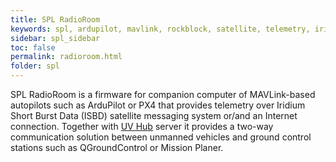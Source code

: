 ```yaml
---
title: SPL RadioRoom 
keywords: spl, ardupilot, mavlink, rockblock, satellite, telemetry, iridium, unmanned vehicle, sbd, raspberry pi
sidebar: spl_sidebar
toc: false
permalink: radioroom.html
folder: spl
---
```


SPL RadioRoom is a firmware for companion computer of MAVLink-based autopilots such as ArduPilot or PX4 that provides telemetry over Iridium Short Burst Data (ISBD) satellite messaging system or/and an Internet connection. Together with [UV Hub](http://envirover.com/docs/uvhun.html) server it provides a two-way communication solution between unmanned vehicles and ground control stations such as QGroundControl or Mission Planer.

